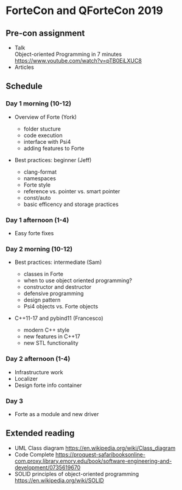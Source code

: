 # ForteCon and QForteCon 2019

## Pre-con assignment
- Talk \
Object-oriented Programming in 7 minutes https://www.youtube.com/watch?v=pTB0EiLXUC8
- Articles

## Schedule

### Day 1 morning (10-12)

- Overview of Forte (York)
  + folder stucture
  + code execution
  + interface with Psi4
  + adding features to Forte
  
- Best practices: beginner (Jeff)
  + clang-format
  + namespaces
  + Forte style
  + reference vs. pointer vs. smart pointer
  + const/auto
  + basic efficency and storage practices

### Day 1 afternoon (1-4)

- Easy forte fixes

### Day 2 morning (10-12)

- Best practices: intermediate (Sam)
  + classes in Forte
  + when to use object oriented programming?
  + constructor and destructor
  + defensive programming
  + design pattern
  + Psi4 objects vs. Forte objects

- C++11-17 and pybind11 (Francesco)
  + modern C++ style
  + new features in C++17
  + new STL functionality

### Day 2 afternoon (1-4)

- Infrastructure work
- Localizer
- Design forte info container

### Day 3

- Forte as a module and new driver

## Extended reading
- UML Class diagram https://en.wikipedia.org/wiki/Class_diagram
- Code Complete https://proquest-safaribooksonline-com.proxy.library.emory.edu/book/software-engineering-and-development/0735619670
- SOLID principles of object-oriented programming https://en.wikipedia.org/wiki/SOLID
